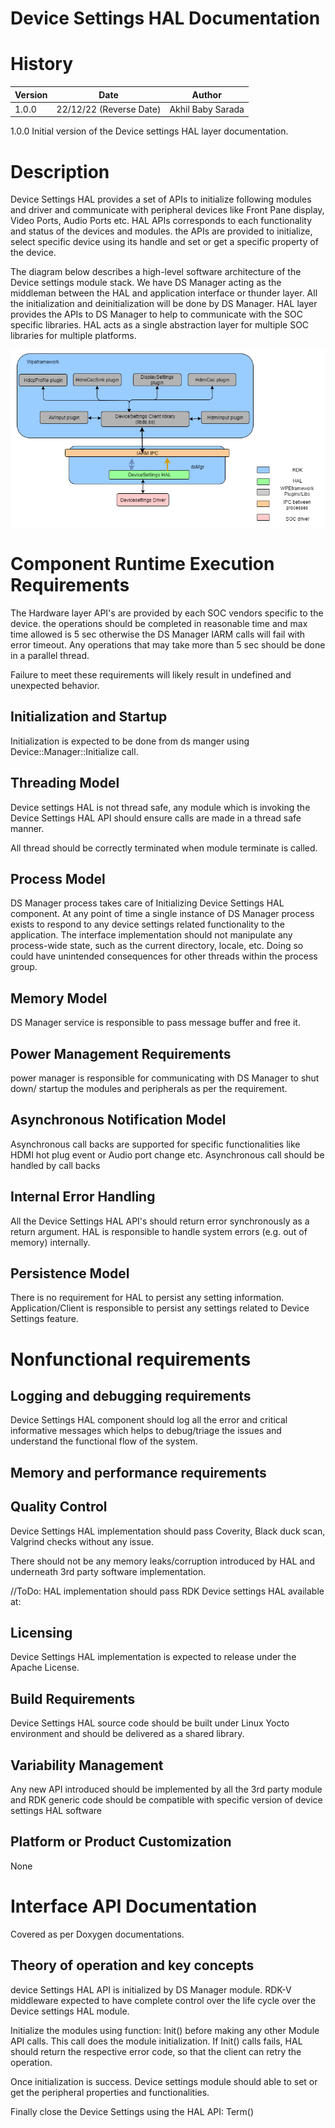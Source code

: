 # Device Settings HAL Documentation

# History

|Version|Date|Author|
|-------|-----|-----|
|1.0.0| 22/12/22 (Reverse Date)|Akhil Baby Sarada|

1.0.0 Initial version of the Device settings HAL layer documentation.

# Description

Device Settings HAL provides a set of APIs to initialize following modules and driver and communicate with peripheral devices like Front Pane display, Video Ports, Audio Ports etc. HAL APIs corresponds to each functionality and status of the devices and modules. the APIs are provided to initialize, select specific device using its handle and set or get a specific property of the device.  

The diagram below describes a high-level software architecture of the Device settings module stack. We have DS Manager acting as the middleman between the HAL and application interface or thunder layer. All the initialization and deinitialization will be done by DS Manager. HAL layer provides the APIs to DS Manager to help to communicate with the SOC specific libraries. HAL acts as a single abstraction layer for multiple SOC libraries for multiple platforms.  

![Device Settings Architecture Diagram](images/devicesettings_architecture_4.png)

# Component Runtime Execution Requirements

The Hardware layer API's are provided by each SOC vendors specific to the device. the operations should be completed in reasonable time and max time allowed is 5 sec otherwise the DS Manager IARM calls will fail with error timeout. Any operations that may take more than 5 sec should be done in a parallel thread.

Failure to meet these requirements will likely result in undefined and
unexpected behavior.

## Initialization and Startup

Initialization is expected to be done from ds manger using Device::Manager::Initialize call.

## Threading Model

Device settings HAL is not thread safe, any module which is invoking the Device Settings HAL API should ensure calls are made in a thread safe manner.

All thread should be correctly terminated when module terminate is called.

## Process Model

DS Manager process takes care of Initializing Device Settings HAL component. At any point of time a single instance of DS Manager process exists to respond to any device settings related functionality to the application. The interface implementation should not manipulate any process-wide state, such as the current directory, locale, etc. Doing so could have unintended consequences for other threads within the process group.

## Memory Model

DS Manager service is responsible to pass message buffer and free it. 

## Power Management Requirements

power manager is responsible for communicating with DS Manager to shut down/ startup the modules and peripherals as per the requirement. 

## Asynchronous Notification Model

Asynchronous call backs are supported for specific functionalities like HDMI hot plug event or Audio port change etc. 
Asynchronous call should be handled by call backs

## Internal Error Handling

All the Device Settings HAL API's should return error synchronously as a return argument. HAL is responsible to handle system errors (e.g. out of memory) internally.

## Persistence Model
There is no requirement for HAL to persist any setting information. Application/Client is responsible to persist any settings related to Device Settings feature.

# Nonfunctional requirements

## Logging and debugging requirements
Device Settings HAL component should log all the error and critical informative messages which helps to debug/triage the issues and understand the functional flow of the system.

## Memory and performance requirements

## Quality Control
Device Settings HAL implementation should pass Coverity, Black duck scan, Valgrind checks without any issue.

There should not be any memory leaks/corruption introduced by HAL and underneath 3rd party software implementation.

//ToDo: HAL implementation should pass RDK Device settings HAL available at: 

## Licensing

Device Settings HAL implementation is expected to release under the Apache License.

## Build Requirements

Device Settings HAL source code should be built under Linux Yocto environment and should be delivered as a shared library.

## Variability Management
Any new API introduced should be implemented by all the 3rd party module and RDK generic code should be compatible with specific version of device settings HAL software

## Platform or Product Customization

None

# Interface API Documentation

Covered as per Doxygen documentations.

## Theory of operation and key concepts
device Settings HAL API is initialized by DS Manager module. RDK-V middleware expected to have complete control over the life cycle over the Device settings HAL module.

Initialize the modules using function: Init() before making any other Module API calls. This call does the module initialization. If Init() calls fails, HAL should return the respective error code, so that the client can retry the operation.

Once initialization is success. Device settings module should able to set or get the peripheral properties and functionalities.

Finally close the Device Settings using the HAL API: Term()

